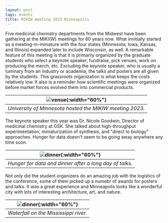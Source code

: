 ```yaml
---
layout: post
tags: events
title: MIKIW meeting 2023 Minneapolis
---
```

Five medicinal chemistry departments from the Midwest have been gathering at the MIKI(W) meetings for 60 years now. What innitially started as a meeting-in-miniature with the four states (Minnesota, Iowa, Kansas, and Illinois) expanded later to include Wisconsin, as well. A remarkable feature of this meeting is that it is primarily organized by the graduate students who select a keynote speaker, fundraise, pick venues, work on producing the merch, etc. Excluding the keynote speaker, who is usually a luminary from an industry or academia, the talks and posters are all given by the students. This grassroots organization is what keeps the costs relatively low. It also is a reminder how scientific meetings were organized before market forces evolved them into commercial products. 

| ![venue](/_assets/IMG_8237.JPG){:width="60%"}|
|:---:|
| *University of Minnesota hosted the MIKIW meeting 2023.*|

The keynote speaker this year was Dr. Nicole Goodwin, Director of medicinal chemistry at GSK. She talked about high-throughput experimentation, miniaturization of synthesis, and "direct to biology" approaches. Hunger for data doesn't seem to be going away anywhere any time soon.

| ![dinner](/_assets/IMG_8254.JPG){:width="60%"}|
|:---:|
| *Hunger for data and dinner after a long day of talks.*|

Not only did the student organizers do an amazing job with the logistics of the conference, some of them picked up a numebr of awards for posters and talks. It was a great experience and Minneapolis looks like a wonderful city with lots of interesting architecture, art, and nature.

| ![dinner](/_assets/IMG_8253.JPG){:width="60%"}|
|:---:|
| *Waterfall on the Mississippi river.*|

